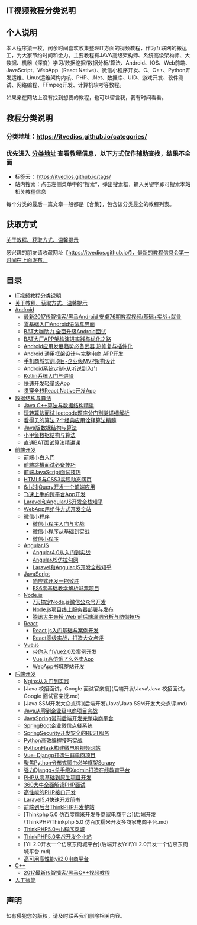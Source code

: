 ## IT视频教程分类说明

## 个人说明

本人程序猿一枚，闲余时间喜欢收集整理IT方面的视频教程，作为互联网的搬运工，为大家节约时间和金力。主要教程有JAVA高级架构师、系统高级架构师、大数据、机器（深度）学习/数据挖掘/数据分析/算法、Android、IOS、Web前端、JavaScript、WebApp（React Native）、微信小程序开发、C、C++、Python开发运维、Linux运维架构内核、PHP、.Net、数据库、UID、游戏开发、软件测试、网络编程、FFmpeg开发、计算机软考等教程。

如果亲在网站上没有找到想要的教程，也可以留言我，我有时间看看。

<!--more-->

## 教程分类说明

### 分类地址：https://itvedios.github.io/categories/

### 优先进入 [分类地址](https://itvedios.github.io/categories/) 查看教程信息，以下方式仅作辅助查找，结果不全面

- 标签云：  https://itvedios.github.io/tags/
- 站内搜索：点击左侧菜单中的”搜索“，弹出搜索框，输入关键字即可搜索本站相关教程信息

每个分类的最后一篇文章一般都是【合集】，包含该分类最全的教程列表。

## 获取方式

[关于教程、获取方式、温馨提示](https://itvedios.github.io/about/)

感兴趣的朋友请收藏网址【https://itvedios.github.io/】，最新的教程信息会第一时间在上面发布。

## 目录

* [IT视频教程分类说明](README.md)
* [关于教程、获取方式、温馨提示](关于.md)
* [Android](Android\README.md)
    * [最新2017传智播客/黑马Android 安卓76期教程视频/基础+实战+就业](Android\黑马Android.md)
    * [零基础入门Android语法与界面](Android\零基础入门Android语法与界面.md)
    * [BAT大咖助力,全面升级Android面试](Android\BAT大咖助力,全面升级Android面试.md)
    * [BAT大厂APP架构演进实践与优化之路](Android\BAT大厂APP架构演进实践与优化之路.md)
    * [Android应用发展趋势必备武器 热修复与插件化](Android\Android热修复与插件化.md)
    * [Android 通用框架设计与完整电商 APP开发](Android\Android通用框架设计与完整电商.md)
    * [手机商城实训项目-企业级MVP架构设计](Android\手机商城实训项目-企业级MVP架构设计.md)
    * [Android系统定制-从听说到入门](Android\Android系统定制-从听说到入门.md)
    * [Kotlin系统入门与进阶](Android\Kotlin系统入门与进阶.md)
    * [快速开发轻量级App](Android\快速开发轻量级App.md)
    * [贯穿全栈React Native开发App](Android\贯穿全栈ReactNative开发App.md)
* [数据结构与算法](数据结构与算法\README.md)
    * [Java C++算法与数据结构精讲](数据结构与算法\数据结构与算法.md)
    * [玩转算法面试 leetcode题库分门别类详细解析](数据结构与算法\玩转算法面试.md)
    * [看得见的算法 7个经典应用诠释算法精髓](数据结构与算法\深度实战玩转算法.md)
    * [Java版数据结构与算法](数据结构与算法\Java版数据结构与算法.md)
    * [小甲鱼数据结构与算法](数据结构与算法\小甲鱼数据结构与算法.md)
    * [直通BAT面试算法精讲课](数据结构与算法\直通BAT面试算法精讲课.md)
* [前端开发](前端开发\README.md)
    * [前端小白入门](前端开发\前端小白入门.md)
    * [前端跳槽面试必备技巧](前端开发\前端跳槽面试必备技巧.md)
    * [前端JavaScript面试技巧](前端开发\前端JavaScript面试技巧.md)
    * [HTML5与CSS3实现动态网页](前端开发\HTML5与CSS3实现动态网页.md)
    * [6小时jQuery开发一个前端应用](前端开发\6小时jQuery开发一个前端应用.md)
    * [飞速上手的跨平台App开发](前端开发\飞速上手的跨平台App开发.md)
    * [Laravel和AngularJS开发全栈知乎](前端开发\Laravel和AngularJS开发全栈知乎.md)
    * [WebApp用组件方式开发全站](前端开发\WebApp用组件方式开发全站.md)
    * [微信小程序](前端开发\小程序\README.md)
        * [微信小程序入门与实战](前端开发\小程序\微信小程序入门与实战.md)
        * [微信小程序从基础到实战](前端开发\小程序\微信小程序从基础到实战.md)
        * [微信小程序](前端开发\小程序\微信小程序.md)
    * [AngularJS](前端开发\AngularJS\README.md)
        * [Angular4.0从入门到实战](前端开发\AngularJS\Angular4.0从入门到实战.md)
        * [AngularJS仿拉勾网](前端开发\AngularJS\AngularJS仿拉勾网.md)
        * [Laravel和AngularJS开发全栈知乎](前端开发\AngularJS\Laravel和AngularJS开发全栈知乎.md)
    * [JavaScript](前端开发\JavaScript\README.md)
        * [响应式开发一招致胜](前端开发\JavaScript\响应式开发一招致胜.md)
        * [ES6零基础教学解析彩票项目](前端开发\JavaScript\ES6零基础教学解析彩票项目.md)
    * [Node.js](前端开发\Node.js\README.md)
        * [7天搞定Node.js微信公众号开发](前端开发\Node.js\7天搞定Node.js微信公众号开发.md)
        * [Node.js项目线上服务器部署与发布](前端开发\Node.js\Node.js项目线上服务器部署与发布.md)
        * [腾讯大牛亲授 Web 前后端漏洞分析与防御技巧](前端开发\Node.js\Web前后端漏洞分析与防御技巧.md)
    * [React](前端开发\React\README.md)
        * [React.js入门基础与案例开发](前端开发\React\React.js入门基础与案例开发.md)
        * [React高级实战，打造大众点评](前端开发\React\React高级实战，打造大众点评.md)
    * [Vue.js](前端开发\Vue\README.md)
        * [带你入门Vue2.0及案例开发](前端开发\Vue\带你入门Vue2.0及案例开发.md)
        * [Vue.js高仿饿了么外卖App](前端开发\Vue\Vue.js高仿饿了么外卖App.md)
        * [WebApp书城整站开发](前端开发\Vue\WebApp书城整站开发.md)
* [后端开发](后端开发\README.md)
    * [Nginx从入门到实践](后端开发\Nginx从入门到实践.md)
    * [Java 校招面试，Google 面试官亲授](后端开发\Java\Java 校招面试，Google 面试官亲授.md)
    * [Java SSM开发大众点评](后端开发\Java\Java SSM开发大众点评.md)
    * [Java从零到企业级电商项目实战](后端开发\Java\Java从零到企业级电商项目实战.md)
    * [JavaSpring带前后端开发完整电商平台](后端开发\Java\JavaSpring带前后端开发完整电商平台.md)
    * [SpringBoot企业微信点餐系统](后端开发\Java\SpringBoot企业微信点餐系统.md)
    * [SpringSecurity开发安全的REST服务](后端开发\Java\SpringSecurity开发安全的REST服务.md)
    * [Python高效编程技巧实战](后端开发\Python\Python高效编程技巧实战.md)
    * [PythonFlask构建微电影视频网站](后端开发\Python\PythonFlask构建微电影视频网站.md)
    * [Vue+Django打造生鲜电商项目](后端开发\Python\Vue+Django打造生鲜电商项目.md)
    * [聚焦Python分布式爬虫必学框架Scrapy](后端开发\Python\聚焦Python分布式爬虫必学框架Scrapy.md)
    * [强力Django+杀手级Xadmin打造在线教育平台](后端开发\Python\强力Django+杀手级Xadmin打造在线教育平台.md)
    * [PHP从零基础到原生项目开发](后端开发\PHP\PHP从零基础到原生项目开发.md)
    * [360大牛全面解读PHP面试](后端开发\PHP\360大牛全面解读PHP面试.md)
    * [高性能的PHP接口开发](后端开发\PHP\高性能的PHP接口开发.md)
    * [Laravel5.4快速开发简书](后端开发\PHP\Laravel5.4快速开发简书.md)
    * [前端到后台ThinkPHP开发整站](后端开发\ThinkPHP\前端到后台ThinkPHP开发整站.md)
    * [Thinkphp 5.0 仿百度糯米开发多商家电商平台](后端开发\ThinkPHP\Thinkphp 5.0 仿百度糯米开发多商家电商平台.md)
    * [ThinkPHP5.0+小程序商城](后端开发\ThinkPHP\ThinkPHP5.0+小程序商城.md)
    * [ThinkPHP5.0实战开发企业站](后端开发\ThinkPHP\ThinkPHP5.0实战开发企业站.md)
    * [Yii 2.0开发一个仿京东商城平台](后端开发\Yii\Yii 2.0开发一个仿京东商城平台.md)
    * [高可用高性能yii2.0电商平台](后端开发\Yii\高可用高性能yii2.0电商平台.md)
* [C++](CPP\README.md)
    * [2017最新传智播客/黑马C++视频教程](CPP\传智播客C++视频教程.md)
* [人工智能](人工智能\README.md)

## 声明

如有侵犯您的版权，请及时联系我们删除相关内容。